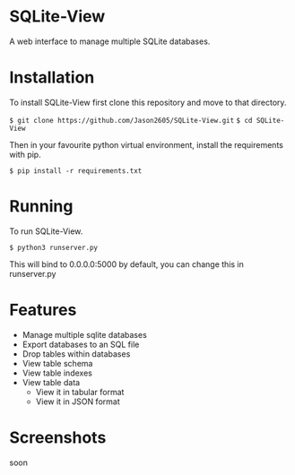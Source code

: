 # SQLite-View
A web interface to manage multiple SQLite databases.

# Installation
To install SQLite-View first clone this repository and move to that directory.

`$ git clone https://github.com/Jason2605/SQLite-View.git`
`$ cd SQLite-View`

Then in your favourite python virtual environment, install the requirements with pip.

`$ pip install -r requirements.txt`

# Running
To run SQLite-View.

`$ python3 runserver.py`

This will bind to 0.0.0.0:5000 by default, you can change this in runserver.py

# Features

- Manage multiple sqlite databases
- Export databases to an SQL file
- Drop tables within databases
- View table schema
- View table indexes
- View table data
  * View it in tabular format
  * View it in JSON format
  
# Screenshots

soon